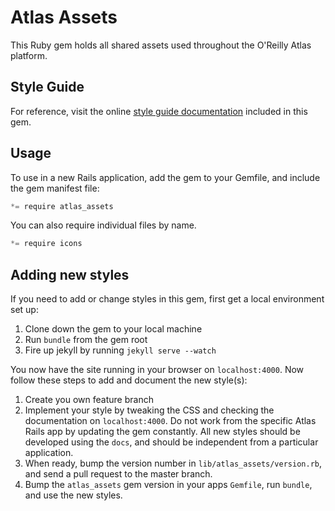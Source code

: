 Atlas Assets
============

This Ruby gem holds all shared assets used throughout the O'Reilly Atlas platform. 

Style Guide
-----------

For reference, visit the online [style guide documentation](http://atlas-assets.herokuapp.com) included in this gem.

Usage
-----

To use in a new Rails application, add the gem to your Gemfile, and include the gem manifest file:

```javascript
*= require atlas_assets
```

You can also require individual files by name.

```javascript
*= require icons
```

Adding new styles
-----------------

If you need to add or change styles in this gem, first get a local environment set up:

1. Clone down the gem to your local machine
2. Run `bundle` from the gem root
3. Fire up jekyll by running `jekyll serve --watch`

You now have the site running in your browser on `localhost:4000`. Now follow these steps to add and document the new style(s):

1. Create you own feature branch
2. Implement your style by tweaking the CSS and checking the documentation on `localhost:4000`. Do not work from the specific Atlas Rails app by updating the gem constantly. All new styles should be developed using the `docs`, and should be independent from a particular application.
3. When ready, bump the version number in `lib/atlas_assets/version.rb`, and send a pull request to the master branch.
4. Bump the `atlas_assets` gem version in your apps `Gemfile`, run `bundle`, and use the new styles.